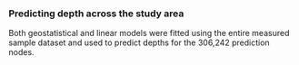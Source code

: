 ### Predicting depth across the study area

Both geostatistical and linear models were fitted using the entire measured sample dataset and used to predict depths for the 306,242 prediction nodes.
